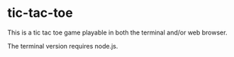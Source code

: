 tic-tac-toe
===========

This is a tic tac toe game playable in both the terminal and/or web browser.

The terminal version requires node.js.
